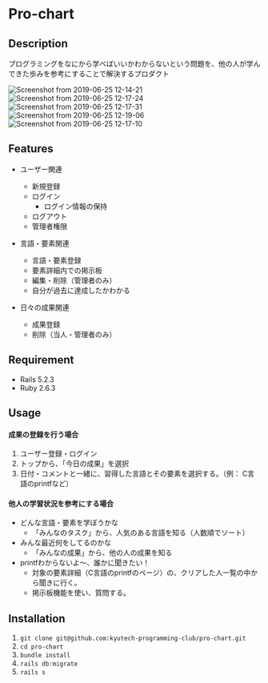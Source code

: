 # Pro-chart

## Description
プログラミングをなにから学べばいいかわからないという問題を、他の人が学んできた歩みを参考にすることで解決するプロダクト

![Screenshot from 2019-06-25 12-14-21](https://user-images.githubusercontent.com/20394831/60070834-1f9d6800-9753-11e9-9eee-9c5d39a79e32.png)
![Screenshot from 2019-06-25 12-17-24](https://user-images.githubusercontent.com/20394831/60070838-24fab280-9753-11e9-8f2b-48c66079b23a.png)
![Screenshot from 2019-06-25 12-17-31](https://user-images.githubusercontent.com/20394831/60070846-2af09380-9753-11e9-9fd1-bc0610bfbee2.png)
![Screenshot from 2019-06-25 12-19-06](https://user-images.githubusercontent.com/20394831/60070848-2f1cb100-9753-11e9-8a67-5bc5b49eb7d2.png)
![Screenshot from 2019-06-25 12-17-10](https://user-images.githubusercontent.com/20394831/60070850-317f0b00-9753-11e9-9135-4efb0e07a2c3.png)


## Features
- ユーザー関連
  - 新規登録
  - ログイン
    - ログイン情報の保持
  - ログアウト
  - 管理者権限

- 言語・要素関連
  - 言語・要素登録
  - 要素詳細内での掲示板
  - 編集・削除（管理者のみ）
  - 自分が過去に達成したかわかる

- 日々の成果関連
  - 成果登録
  - 削除（当人・管理者のみ）
  
## Requirement
- Rails 5.2.3
- Ruby 2.6.3

## Usage
#### 成果の登録を行う場合
1. ユーザー登録・ログイン
2. トップから、「今日の成果」を選択
3. 日付・コメントと一緒に、習得した言語とその要素を選択する。（例： C言語のprintfなど）

#### 他人の学習状況を参考にする場合
- どんな言語・要素を学ぼうかな
  - 「みんなのタスク」から、人気のある言語を知る（人数順でソート）
- みんな最近何をしてるのかな
  - 「みんなの成果」から、他の人の成果を知る
- printfわからないよ〜、誰かに聞きたい！
  - 対象の要素詳細（C言語のprintfのページ）の、クリアした人一覧の中から聞きに行く。
  - 掲示板機能を使い、質問する。

## Installation
1. `git clone git@github.com:kyutech-programming-club/pro-chart.git`
2. `cd pro-chart`
3. `bundle install`
4. `rails db:migrate`
5. `rails s`
